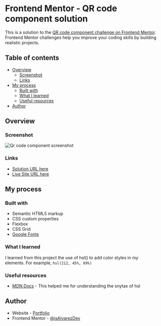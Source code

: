# Frontend Mentor - QR code component solution

This is a solution to the [QR code component challenge on Frontend Mentor](https://www.frontendmentor.io/challenges/qr-code-component-iux_sIO_H). Frontend Mentor challenges help you improve your coding skills by building realistic projects. 

## Table of contents

- [Overview](#overview)
  - [Screenshot](#screenshot)
  - [Links](#links)
- [My process](#my-process)
  - [Built with](#built-with)
  - [What I learned](#what-i-learned)
  - [Useful resources](#useful-resources)
- [Author](#author)

## Overview

### Screenshot

![Qr code component screenshot](../../assets/qr-code-component-main/images/screenshot-qr-code.webp)

### Links

- [Solution URL here](./index.html)
- [Live Site URL here](https://isalvarezdev.github.io/frontend-mentor/learning-paths/qr-code-component-main/)

## My process

### Built with

- Semantic HTML5 markup
- CSS custom properties
- Flexbox
- CSS Grid
- [Google Fonts](https://fonts.google.com/specimen/Outfit)

### What I learned

I learned from this project the use of hsl() to add color styles in my elements. For example, `hsl(212, 45%, 89%)`

### Useful resources

- [MDN Docs](https://developer.mozilla.org/en-US/docs/Web/CSS/color_value/hsl) - This helped me for understanding the snytax of hsl

## Author

- Website - [Portfolio](https://isalvarez.is-a.dev)
- Frontend Mentor - [@isAlvarezDev](https://www.frontendmentor.io/profile/isAlvarezDev)